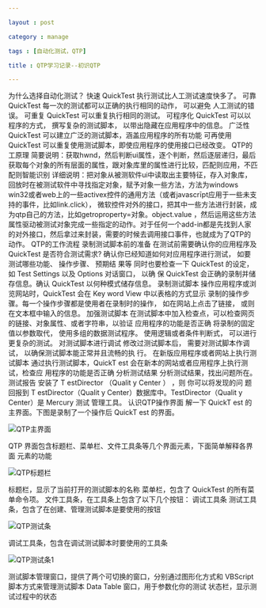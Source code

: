 ```yaml
---

layout : post

category : manage

tags : [自动化测试，QTP]

title : QTP学习记录--初识QTP

---
```



为什么选择自动化测试？
快速 
QuickTest 执行测试比人工测试速度快多了。
可靠
QuickTest 每一次的测试都可以正确的执行相同的动作， 可以避免 人工测试的错误。
可重复
QuickTest 可以重复执行相同的测试。
可程序化
QuickTest 可以以程序的方式， 撰写复杂的测试脚本， 以带出隐藏在应用程序中的信息。
广泛性
QuickTest 可以建立广泛的测试脚本，涵盖应用程序的所有功能
可再使用
QuickTest 可以重复使用测试脚本，即使应用程序的使用接口已经改变。
QTP的工原理
简要说明：获取hwnd，然后判断ui属性，逐个判断，然后逐层递归，最后获取每个对象的所有层面的属性，跟对象库里的属性进行比较，匹配则应用，不匹配则智能识别
详细说明：把对象从被测软件ui中读取出主要特征，存入对象库，回放时在被测试软件中寻找指定对象，赋予对象一些方法，方法为windows win32或者web上的一些activex控件的通用方法（或者javascrīpt应用于一些未支持的事件，比如link.click）， 微软控件对外的接口，把其中一些方法进行封装，成为qtp自己的方法，比如getroproperty=对象。object.value ，然后运用这些方法属性驱动被测试对象完成一些指定的动作。对于任何一个add-in都是先找到人家的对外接口，然后拿过来封装，需要的时候去调用接口事件，也就成为了QTP的动作。 
QTP的工作流程
录制测试脚本前的准备
在测试前需要确认你的应用程序及 QuickTest 是否符合测试需求?
确认你已经知道如何对应用程序进行测试， 如要测试哪些功能、 操作步骤、 预期结 果等
同时也要检查一下 QuickTest 的设定，如 Test Settings 以及 Options 对话窗口， 以确 保 QuickTest 会正确的录制并储存信息。确认 QuickTest 以何种模式储存信息。
录制测试脚本
操作应用程序或浏览网站时，QuickTest 会在 Key word  View  中以表格的方式显示 录制的操作步骤。每一个操作步骤都是使用者在录制时的操作， 如在网站上点击了链接， 或则在文本框中输入的信息。
加强测试脚本
在测试脚本中加入检查点，可以检查网页的链接、对象属性、或者字符串，以验证 应用程序的功能是否正确
将录制的固定值以参数取代， 使用多组的数据测试程序。 使用逻辑或者条件判断式， 可以进行更复杂的测试。
对测试脚本进行调试
修改过测试脚本后， 需要对测试脚本作调试， 以确保测试脚本能正常并且流畅的执 行。
在新版应用程序或者网站上执行测试脚本
通过执行测试脚本，QuickT est 会在新本的网站或者应用程序上执行测试，检查应 用程序的功能是否正确
分析测试结果
分析测试结果，找出问题所在。
测试报告
安装了 T estDirector （Qualit y  Center ） ，则 你可以将发现的问 题回报到 T estDirector（Qualit y  Center）数据库中。TestDirector（Qualit y Center）是 Mercury 测试 管理工具。
认识QTP操作界面
解一下 QuickT est 的主界面。下图是录制了一个操作后 QuickT est 的界面。

![](http://pic.yupoo.com/charisma999_v/Dbzp8Hpx/medium.jpg "QTP主界面")
   
QTP 界面包含标题栏、菜单栏、文件工具条等几个界面元素，下面简单解释各界面 元素的功能

![](http://pic.yupoo.com/charisma999_v/Dbzp7YUi/medium.jpg "QTP标题栏")

标题栏，显示了当前打开的测试脚本的名称
菜单栏，包含了 QuickTest 的所有菜单命令项。
文件工具条，在工具条上包含了以下几个按钮：
调试工具条
测试工具条，包含了在创建、管理测试脚本是要使用的按钮

![](http://pic.yupoo.com/charisma999_v/Dbzp8bv1/medium.jpg "QTP测试条")

调试工具条，包含在调试测试脚本时要使用的工具条

![](http://pic.yupoo.com/charisma999_v/Dbzp7PST/medium.jpg "QTP测试条1")

测试脚本管理窗口，提供了两个可切换的窗口，分别通过图形化方式和 VBScript脚本方式来管理测试脚本
Data Table 窗口，用于参数化你的测试
状态栏，显示测试过程中的状态



